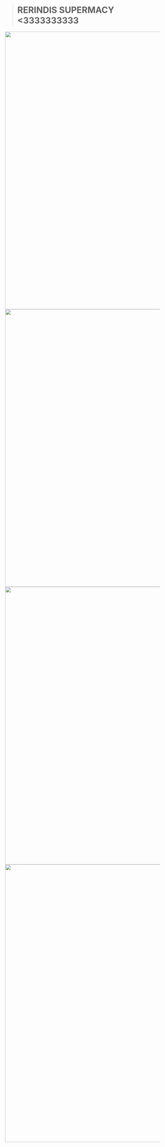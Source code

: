 > # RERINDIS SUPERMACY <3333333333

<img src="https://media.discordapp.net/attachments/1200092706207178803/1430960161823920138/hq720.png?ex=68fc55c0&is=68fb0440&hm=861fed24f04b35bcb074c75741d583154a5329d9a0064c9e379576d8eaab95d3&=&format=webp&quality=lossless" width="900">

<img src="https://media.discordapp.net/attachments/1200092706207178803/1430960139279798412/sddefault.png?ex=68fc55bb&is=68fb043b&hm=86742473bad86aaf25050608904fb2d75005df8cb9847205ca1f0b84017bf264&=&format=webp&quality=lossless" width="900">

<img src="https://media.discordapp.net/attachments/1200092706207178803/1430959951198556291/hq720.png?ex=68fc558e&is=68fb040e&hm=a3675e0c43e19875c4f79f4d235bfb79cc88374c32f69b2dd4655073106574b8&=&format=webp&quality=lossless" width="900">

<img src="https://media.discordapp.net/attachments/1200092706207178803/1430959913831501874/hq720.png?ex=68fc5585&is=68fb0405&hm=1b5368b81afad68917aaa85d192e2df73d826f8b670da9c0a5a185eafcf9d486&=&format=webp&quality=lossless" width="900">
